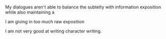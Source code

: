 My dialogues aren't able to balance the subtelty with information exposition while also maintaining a 


I am giving in too much raw exposition




I am not very good at writing character writing.